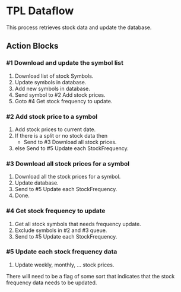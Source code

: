 ﻿# TPL Dataflow

This process retrieves stock data and update the database.

## Action Blocks

### #1 Download and update the symbol list

1. Download list of stock Symbols.
2. Update symbols in database.
3. Add new symbols in database.
4. Send symbol to #2 Add stock prices.
5. Goto #4 Get stock frequency to update.

### #2 Add stock price to a symbol

1. Add stock prices to current date.
2. If there is a split or no stock data then
    - Send to #3 Download all stock prices.
3. else Send to #5 Update each StockFrequency.
 
### #3 Download all stock prices for a symbol

1. Download all the stock prices for a symbol.
2. Update database.
3. Send to #5 Update each StockFrequency.
3. Done.

### #4 Get stock frequency to update

1. Get all stock symbols that needs frequency update.
2. Exclude symbols in #2 and #3 queue.
3. Send to #5 Update each StockFrequency.

### #5 Update each stock frequency data

1. Update weekly, monthly, ... stock prices.

There will need to be a flag of some sort that indicates that
the stock frequency data needs to be updated.